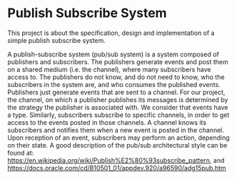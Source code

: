 # Publish Subscribe System

This project is about the specification, design and implementation of a simple publish subscribe system. 

A publish-subscribe system (pub/sub system) is a system composed of publishers and subscribers. The publishers generate events and post them on a shared medium (i.e. the channel), where many subscribers have access to. The publishers do not know, and do not need to know, who the subscribers in the system are, and who consumes the published events. Publishers just generate events that are sent to a channel. For our project, the channel, on which a publisher publishes its messages is determined by the strategy the publisher is associated with. We consider that events have a type. Similarly, subscribers subscribe to specific channels, in order to get access to the events posted in those channels. A channel knows its subscribers and notifies them when a new event is posted in the channel. Upon reception of an event, subscribers may perform an action, depending on their state. A good description of the pub/sub architectural style can be found at: https://en.wikipedia.org/wiki/Publish%E2%80%93subscribe_pattern, and https://docs.oracle.com/cd/B10501_01/appdev.920/a96590/adg15pub.htm 